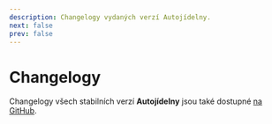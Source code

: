 ```yaml
---
description: Changelogy vydaných verzí Autojídelny.
next: false
prev: false
---
```


# Changelogy

Changelogy všech stabilních verzí **Autojídelny** jsou také dostupné [na GitHub][changelog].

<ChangelogsList :releaseData="releaseData" />

<!-- Setup script -->

<script setup lang="ts">
  import ChangelogsList from "@theme/components/ChangelogsList.vue";
  import { data as loaderData } from '@theme/data/releaseWithChangelogs.data.ts';
  const releaseData = loaderData.latest;
</script>

<!-- Links -->

[changelog]: https://github.com/Autojidelna/autojidelna/blob/main/CHANGELOG.md
